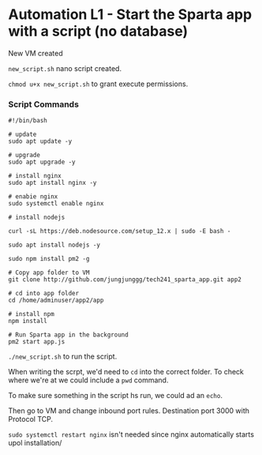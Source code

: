 # Automation L1 - Start the Sparta app with a script (no database)

New VM created

`new_script.sh` nano script created.

`chmod u+x new_script.sh` to grant execute permissions.

### Script Commands
```
#!/bin/bash

# update
sudo apt update -y

# upgrade
sudo apt upgrade -y

# install nginx
sudo apt install nginx -y

# enabie nginx
sudo systemctl enable nginx

# install nodejs

curl -sL https://deb.nodesource.com/setup_12.x | sudo -E bash -

sudo apt install nodejs -y

sudo npm install pm2 -g

# Copy app folder to VM
git clone http://github.com/jungjunggg/tech241_sparta_app.git app2

# cd into app folder
cd /home/adminuser/app2/app

# install npm
npm install

# Run Sparta app in the background
pm2 start app.js
```

`./new_script.sh` to run the script.

When writing the scrpt, we'd need to `cd` into the correct folder. To check where we're at we could include a `pwd` command. 

To make sure something in the script hs run, we could ad an `echo`.

Then go to VM and change inbound port rules. Destination port 3000 with Protocol TCP.

`sudo systemctl restart nginx` isn't needed since nginx automatically starts upol installation/